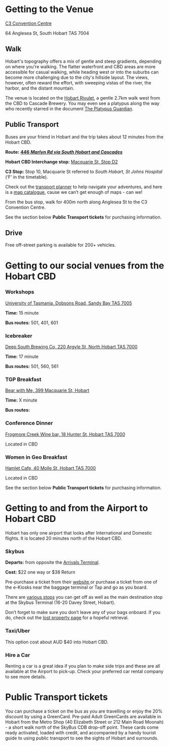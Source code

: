 # Getting to the Venue

[C3 Convention Centre](https://c3conventioncentre.com.au/)

64 Anglesea St, South Hobart TAS 7004


## Walk

Hobart's topography offers a mix of gentle and steep gradients, depending on where you're walking. The flatter waterfront and CBD areas are more accessible for casual walking, while heading west or into the suburbs can become more challenging due to the city's hillside layout. The views, however, often reward the effort, with sweeping vistas of the river, the harbor, and the distant mountain.

The venue is located on the [Hobart Rivulet](https://www.greaterhobarttrails.com.au/tracks/hobart-rivulet-park), a gentle 2.7km walk west from the CBD to Cascade Brewery. You may even see a platypus along the way who recently starred in the document [The Platypus Guardian](https://iview.abc.net.au/show/platypus-guardian).


## Public Transport

Buses are your friend in Hobart and the trip takes about 12 minutes from the Hobart CBD.

**Route:** [**446** **_Marlyn Rd via South Hobart and Cascades_**](https://www.metrotas.com.au/timetables/hobart/fern-tree-huon-rd-strickland-ave-marlyn-rd-cascades-south-hobart-hobart-2022/) 

**Hobart CBD Interchange stop:** [Macquarie St, Stop D2](https://www.metrotas.com.au/wp-content/uploads/2022/09/21779_DSG_interchange_list_hobart_20220925.pdf)

**C3 Stop:** Stop 10, Macquarie St referred to _South Hobart, St Johns Hospital_ (‘F’ in the timetable). 

Check out the [transport planner](https://www.metrotas.com.au/planner/) to help navigate your adventures, and here is a [map catalogue](https://www.metrotas.com.au/timetables/hobart/), cause we can’t get enough of maps - can we!

From the bus stop, walk for 400m north along Anglesea St to the C3 Convention Centre. 

See the section below **Public Transport tickets** for purchasing information.


## Drive

Free off-street parking is available for 200+ vehicles.


# Getting to our social venues from the Hobart CBD

### Workshops 

[University of Tasmania, Dobsons Road, Sandy Bay TAS 7005](https://maps.utas.edu.au/d/poi/1001841)

**Time:** 15 minute

**Bus routes:** 501, 401, 601


### Icebreaker 

[Deep South Brewing Co, 220 Argyle St, North Hobart TAS 7000](https://maps.app.goo.gl/zfePKAXNFD99ZFQ77)

**Time:** 17 minute

**Bus routes:** 501, 560, 561


### TGP Breakfast 

[Bear with Me, 399 Macquarie St, Hobart ](https://www.facebook.com/bearwithmecoffeeandfood/)

**Time:** X minute

**Bus routes:** 


### Conference Dinner 

[Frogmore Creek Wine bar, 18 Hunter St, Hobart TAS 7000](https://maps.app.goo.gl/BrrvwBrGQvtivgPEA)

Located in CBD


### Women in Geo Breakfast 

[Hamlet Cafe, 40 Molle St, Hobart TAS 7000](https://maps.app.goo.gl/D9NX8SkihLqvF5Vr9)

Located in CBD

See the section below **Public Transport tickets** for purchasing information.


# Getting to and from the Airport to Hobart CBD

Hobart has only one airport that looks after International and Domestic flights. It is located 20 minutes north of the Hobart CBD.


### Skybus 

**Departs:** from opposite the [Arrivals Terminal](https://www.skybus.com.au/hobart-express/locations/). 

**Cost:** $22 one way or $38 Return

Pre-purchase a ticket from their [website ](https://www.skybus.com.au/hobart-express/buy-tickets/)or purchase a ticket from one of the e-Kiosks near the baggage terminal or Tap and go as you board. 

There are [various stops](https://www.skybus.com.au/hobart-express/locations/) you can get off as well as the main destination stop at the Skybus Terminal (16-20 Davey Street, Hobart).

Don’t forget to make sure you don’t leave any of your bags onboard. If you do, check out the [lost property page](https://www.skybus.com.au/lostproperty/) for a hopeful retrieval. 


### Taxi/Uber 

This option cost about AUD $40 into Hobart CBD.


### Hire a Car

Renting a car is a great idea if you plan to make side trips and these are all available at the Airport to pick-up. Check your preferred car rental company to see more details. 


# Public Transport tickets

You can purchase a ticket on the bus as you are travelling or enjoy the 20% discount by using a GreenCard. Pre-paid Adult GreenCards are available in Hobart from the Metro Shop (40 Elizabeth Street or 212 Main Road Moonah) - a short walk north of the SkyBus CDB drop-off point. These cards come ready activated, loaded with credit, and accompanied by a handy tourist guide to using public transport to see the sights of Hobart and surrounds.
